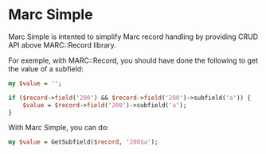 Marc Simple
===========

Marc Simple is intented to simplify Marc record handling by
providing CRUD API above MARC::Record library.

For exemple, with MARC::Record, you should have done the following
to get the value of a subfield:

```perl
my $value = '';

if ($record->field('200') && $record->field('200')->subfield('a')) {
    $value = $record->field('200')->subfield('a');
}
```

With Marc Simple, you can do:
```perl
my $value = GetSubfield($record, '200$a');
```

